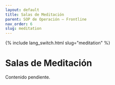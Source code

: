 ```yaml
---
layout: default
title: Salas de Meditación
parent: SOP de Operación — Frontline
nav_order: 6
slug: meditation
---
```


{% include lang_switch.html slug="meditation" %}

# Salas de Meditación

Contenido pendiente.
